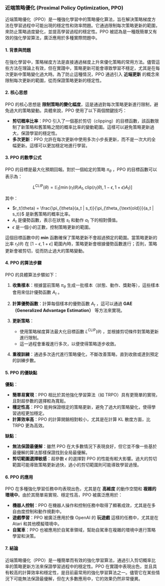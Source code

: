 ### 近端策略優化 (Proximal Policy Optimization, PPO)

近端策略優化（PPO）是一種強化學習中的策略優化算法，旨在解決策略梯度方法在學習過程中可能出現的穩定性和效率問題。它通過限制每次策略更新的範圍，來防止策略過度變化，並提高學習過程的穩定性。PPO 被認為是一種既簡單又有效的強化學習算法，廣泛應用於多種實際問題中。

#### 1. 背景與問題

在強化學習中，策略梯度方法是直接通過梯度上升來優化策略的常用方法。儘管這些方法在理論上有效，但在實踐中，策略更新可能會導致學習不穩定，尤其是在每次更新中策略變化過大時。為了防止這種情況，PPO 通過引入 **近端更新** 的概念來限制每次更新的範圍，從而保證策略更新的穩定性。

#### 2. 核心思想

PPO 的核心思想是 **限制策略的變化幅度**，這是通過對每次策略更新進行限制，避免過大的策略變動。具體來說，PPO 使用了以下兩個關鍵技巧：

- **剪切概率比率**：PPO 引入了一個基於剪切（clipping）的目標函數，該函數限制了新策略和舊策略之間的概率比率的變動範圍。這樣可以避免策略更新過大，保證學習的穩定性。
- **多次更新**：PPO 允許在每次更新中使用多次小步長更新，而不是一次大的全幅更新。這樣可以更加穩定地進行學習。

#### 3. PPO 的數學公式

PPO 的目標是最大化預期回報。對於一個給定的策略  $\pi_{\theta}$ ，PPO 的目標函數可以表示為：

$$L^{\text{CLIP}}(\theta) = \mathbb{E}_{t}\left[ \min \left( r_t(\theta) A_t, \text{clip}(r_t(\theta), 1-\epsilon, 1+\epsilon) A_t \right) \right]$$

其中：
-  $r_t(\theta) = \frac{\pi_{\theta}(a_t | s_t)}{\pi_{\theta_{\text{old}}}(a_t | s_t)}$  是新舊策略的概率比率。
-  $A_t$  是優勢函數，表示在狀態  $s_t$  和動作  $a_t$  下的相對價值。
-  $\epsilon$  是一個小的正數，控制策略更新的範圍。

這個目標函數中的 **min** 函數確保了策略更新不會超過預定的範圍。當策略更新的比率  $r_t(\theta)$  在  $[1 - \epsilon, 1 + \epsilon]$  範圍內時，策略更新會根據優勢函數進行；否則，策略更新會被剪切，從而防止過大的策略變動。

#### 4. PPO 的算法步驟

PPO 的具體算法步驟如下：

1. **收集樣本**：根據當前策略  $\pi_{\theta}$  生成一批樣本（狀態、動作、獎勳等），這些樣本會用來估計優勢函數  $A_t$ 。
   
2. **計算優勢函數**：計算每個樣本的優勢函數  $A_t$ ，這可以通過 **GAE（Generalized Advantage Estimation）** 等方法來實現。

3. **更新策略**：
   - 使用策略梯度算法最大化目標函數  $L^{\text{CLIP}}(\theta)$ ，並根據剪切條件對策略更新進行限制。
   - 這一過程會重複進行多次，以便使得策略逐步收斂。

4. **重複訓練**：通過多次迭代進行策略優化，不斷改善策略，直到收斂或達到預定的訓練步數。

#### 5. PPO 的優缺點

**優點**：
- **簡單易實現**：PPO 相比於其他強化學習算法（如 TRPO）具有更簡單的實現，且對超參數的選擇較為寬鬆。
- **穩定性高**：PPO 能夠保證穩定的策略更新，避免了過大的策略變化，使得學習過程更加穩定。
- **計算效率高**：PPO 的計算開銷相對較小，尤其是在計算 KL 散度方面，比 TRPO 更為高效。

**缺點**：
- **無法保證最優解**：雖然 PPO 在大多數情況下表現良好，但它並不像一些基於最優解的算法那樣保證找到全局最優解。
- **剪切範圍選擇敏感**：超參數  $\epsilon$  的選擇對 PPO 的性能有較大影響。過大的剪切範圍可能導致策略更新過快，過小的剪切範圍則可能導致學習過慢。

#### 6. PPO 的應用

PPO 在多種強化學習任務中均表現出色，尤其是在 **高維度** 的動作空間和 **複雜的環境中**。由於其簡單易實現、穩定性高，PPO 被廣泛應用於：
- **機器人控制**：PPO 在機器人操作和控制任務中取得了顯著成效，尤其是在多自由度控制和動作規劃中。
- **遊戲學習**：PPO 被廣泛應用於像 OpenAI 的 **玩遊戲** 這樣的任務中，尤其是在 Atari 和其他模擬環境中。
- **自駕車**：PPO 也被應用於自駕車領域，幫助自駕車在複雜的環境中進行策略學習和決策。

#### 7. 結論

近端策略優化（PPO）是一種簡單而有效的強化學習算法，通過引入剪切概率比率的策略更新方法來保證學習過程中的穩定性。PPO 在實踐中表現出色，並且具有較高的計算效率和穩定性，是目前最常用的強化學習算法之一。儘管它在某些情況下可能無法保證最優解，但在大多數應用中，它的效果仍然非常優異。